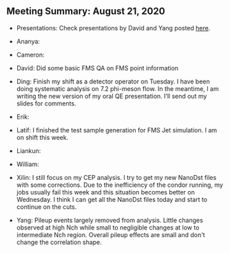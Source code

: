 Meeting Summary: August 21, 2020
------------------------------------

- Presentations: Check presentations by David and Yang posted [here](https://drive.google.com/drive/folders/15ZbIyVzF9p9s5LyiuWuY3AquHTzP5Qgy).

- Ananya:


- Cameron: 

- David: Did some basic FMS QA on FMS point information

- Ding: Finish my shift as a detector operator on Tuesday. I have been doing systematic analysis on 7.2 phi-meson flow. In the meantime, I am writing the new version of my oral QE presentation. I’ll send out my slides for comments.


- Erik: 

- Latif: I finished the test sample generation for FMS Jet simulation. I am on shift this week.  


- Liankun:

- William:

- Xilin: I still focus on my CEP analysis. I try to get my new NanoDst files with some corrections. Due to the inefficiency of the condor running, my jobs usually fail this week and this situation becomes better on Wednesday. I think I can get all the NanoDst files today and start to continue on the cuts.

- Yang: Pileup events largely removed from analysis. Little changes observed at high Nch while small to negligible changes at low to intermediate Nch region. Overall pileup effects are small and don't change the correlation shape.


